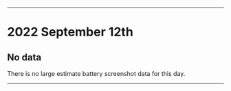 
***

# 2022 September 12th

## No data

There is no large estimate battery screenshot data for this day.

***
